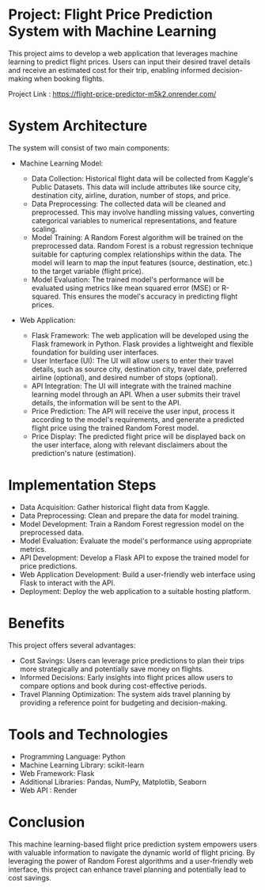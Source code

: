 # Project: Flight Price Prediction System with Machine Learning

This project aims to develop a web application that leverages machine learning to predict flight prices. Users can input their desired travel details and receive an estimated cost for their trip, enabling informed decision-making when booking flights.

Project Link : https://flight-price-predictor-m5k2.onrender.com/

# System Architecture

The system will consist of two main components:

* Machine Learning Model:

  * Data Collection: Historical flight data will be collected from Kaggle's Public Datasets. This data will include attributes like source city, destination city, airline, duration, number of stops, and price.
  * Data Preprocessing: The collected data will be cleaned and preprocessed. This may involve handling missing values, converting categorical variables to numerical representations, and feature scaling.
  * Model Training: A Random Forest algorithm will be trained on the preprocessed data. Random Forest is a robust regression technique suitable for capturing complex relationships within the data. The model will learn to map the input features (source, destination, etc.) to the target variable (flight price).
  * Model Evaluation: The trained model's performance will be evaluated using metrics like mean squared error (MSE) or R-squared. This ensures the model's accuracy in predicting flight prices.

* Web Application:

  * Flask Framework: The web application will be developed using the Flask framework in Python. Flask provides a lightweight and flexible foundation for building user interfaces.
  * User Interface (UI): The UI will allow users to enter their travel details, such as source city, destination city, travel date, preferred airline (optional), and desired number of stops (optional).
  * API Integration: The UI will integrate with the trained machine learning model through an API. When a user submits their travel details, the information will be sent to the API.
  * Price Prediction: The API will receive the user input, process it according to the model's requirements, and generate a predicted flight price using the trained Random Forest model.
  * Price Display: The predicted flight price will be displayed back on the user interface, along with relevant disclaimers about the prediction's nature (estimation).

# Implementation Steps

  * Data Acquisition: Gather historical flight data from Kaggle.
  * Data Preprocessing: Clean and prepare the data for model training.
  * Model Development: Train a Random Forest regression model on the preprocessed data.
  * Model Evaluation: Evaluate the model's performance using appropriate metrics.
  * API Development: Develop a Flask API to expose the trained model for price predictions.
  * Web Application Development: Build a user-friendly web interface using Flask to interact with the API.
  * Deployment: Deploy the web application to a suitable hosting platform.

# Benefits
This project offers several advantages:

  * Cost Savings: Users can leverage price predictions to plan their trips more strategically and potentially save money on flights.
  * Informed Decisions: Early insights into flight prices allow users to compare options and book during cost-effective periods.
  * Travel Planning Optimization: The system aids travel planning by providing a reference point for budgeting and decision-making.

# Tools and Technologies
* Programming Language: Python
* Machine Learning Library: scikit-learn
* Web Framework: Flask
* Additional Libraries: Pandas, NumPy, Matplotlib, Seaborn
* Web API : Render

# Conclusion

This machine learning-based flight price prediction system empowers users with valuable information to navigate the dynamic world of flight pricing. By leveraging the power of Random Forest algorithms and a user-friendly web interface, this project can enhance travel planning and potentially lead to cost savings.
